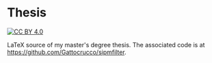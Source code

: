 # Thesis

[![CC BY 4.0][cc-by-shield]][cc-by]

[cc-by]: http://creativecommons.org/licenses/by/4.0/
[cc-by-shield]: https://img.shields.io/badge/License-CC%20BY%204.0-lightgrey.svg

LaTeX source of my master's degree thesis. The associated code is at https://github.com/Gattocrucco/sipmfilter.
